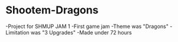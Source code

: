 # Shootem-Dragons
-Project for SHMUP JAM 1
-First game jam
-Theme was "Dragons"
-Limitation was "3 Upgrades"
-Made under 72 hours
